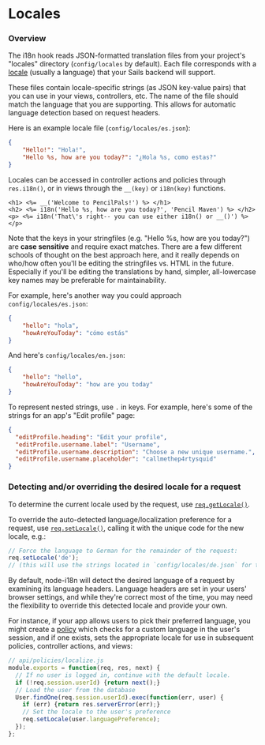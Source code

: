 # Locales

### Overview

The i18n hook reads JSON-formatted translation files from your project's "locales" directory (`config/locales` by default).  Each file corresponds with a [locale](http://en.wikipedia.org/wiki/Locale) (usually a language) that your Sails backend will support.

These files contain locale-specific strings (as JSON key-value pairs) that you can use in your views, controllers, etc.  The name of the file should match the language that you are supporting. This allows for automatic language detection based on request headers.

Here is an example locale file (`config/locales/es.json`):
```json
{
    "Hello!": "Hola!",
    "Hello %s, how are you today?": "¿Hola %s, como estas?"
}
```

Locales can be accessed in controller actions and policies through `res.i18n()`, or in views through the `__(key)` or `i18n(key)` functions.

```ejs
<h1> <%= __('Welcome to PencilPals!') %> </h1>
<h2> <%= i18n('Hello %s, how are you today?', 'Pencil Maven') %> </h2>
<p> <%= i18n('That\'s right-- you can use either i18n() or __()') %> </p>
```

Note that the keys in your stringfiles (e.g. "Hello %s, how are you today?") are **case sensitive** and require exact matches.  There are a few different schools of thought on the best approach here, and it really depends on who/how often you'll be editing the stringfiles vs. HTML in the future.  Especially if you'll be editing the translations by hand, simpler, all-lowercase key names may be preferable for maintainability.

For example, here's another way you could approach `config/locales/es.json`:

```json
{
    "hello": "hola",
    "howAreYouToday": "cómo estás"
}
```

And here's `config/locales/en.json`:

```json
{
    "hello": "hello",
    "howAreYouToday": "how are you today"
}
```

To represent nested strings, use `.` in keys.  For example, here's some of the strings for an app's "Edit profile" page:

``` json
{
  "editProfile.heading": "Edit your profile",
  "editProfile.username.label": "Username",
  "editProfile.username.description": "Choose a new unique username.",
  "editProfile.username.placeholder": "callmethep4rtysquid"
}
```


### Detecting and/or overriding the desired locale for a request

To determine the current locale used by the request, use [`req.getLocale()`](https://github.com/mashpie/i18n-node#getlocale).

To override the auto-detected language/localization preference for a request, use [`req.setLocale()`](https://github.com/mashpie/i18n-node#setlocale), calling it with the unique code for the new locale, e.g.:

```js
// Force the language to German for the remainder of the request:
req.setLocale('de');
// (this will use the strings located in `config/locales/de.json` for translation)
```

By default, node-i18n will detect the desired language of a request by examining its language headers.  Language headers are set in your users' browser settings, and while they're correct most of the time, you may need the flexibility to override this detected locale and provide your own.

For instance, if your app allows users to pick their preferred language, you might create a [policy](http://sailsjs.com/documentation/concepts/Policies) which checks for a custom language in the user's session, and if one exists, sets the appropriate locale for use in subsequent policies, controller actions, and views:

```js
// api/policies/localize.js
module.exports = function(req, res, next) {
  // If no user is logged in, continue with the default locale.
  if (!req.session.userId) {return next();}
  // Load the user from the database
  User.findOne(req.session.userId).exec(function(err, user) {
    if (err) {return res.serverError(err);}
    // Set the locale to the user's preference
    req.setLocale(user.languagePreference);
  });
};
```

<docmeta name="displayName" value="Locales">
